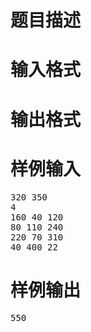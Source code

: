 

# 题目描述



# 输入格式



# 输出格式



# 样例输入


<pre>320 350
4
160 40 120
80 110 240
220 70 310
40 400 22
</pre>

# 样例输出


<pre>550</pre>
